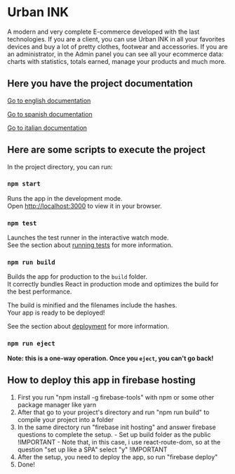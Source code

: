 # Urban INK

A modern and very complete E-commerce developed with the last technologies. If you are a client, you can use Urban INK in all your favorites devices and buy a lot of pretty clothes, footwear and accessories. If you are an administrator, in the Admin panel you can see all your ecommerce data: charts with statistics, totals earned, manage your products and much more.

## Here you have the project documentation

[Go to english documentation](https://docs.google.com/document/d/1edq3DMbFkMcT6GvYW1VymlRjF20ZBvv2JMnYcyCX1Yo/edit?usp=sharing)

[Go to spanish documentation](https://docs.google.com/document/d/1CUZgsqRY5YKX7cBR1T-3JP089XJaECT8UYDoXrtfH68/edit?usp=sharing)

[Go to italian documentation](https://docs.google.com/document/d/19lZC9L_sGZStbdk0dfaLQNkWAa4BKse4W2295ZwO-t4/edit?usp=sharing)

## Here are some scripts to execute the project

In the project directory, you can run:

### `npm start`

Runs the app in the development mode.\
Open [http://localhost:3000](http://localhost:3000) to view it in your browser.

### `npm test`

Launches the test runner in the interactive watch mode.\
See the section about [running tests](https://facebook.github.io/create-react-app/docs/running-tests) for more information.

### `npm run build`

Builds the app for production to the `build` folder.\
It correctly bundles React in production mode and optimizes the build for the best performance.

The build is minified and the filenames include the hashes.\
Your app is ready to be deployed!

See the section about [deployment](https://facebook.github.io/create-react-app/docs/deployment) for more information.

### `npm run eject`

**Note: this is a one-way operation. Once you `eject`, you can't go back!**

## How to deploy this app in firebase hosting

1. First you run "npm install -g firebase-tools" with npm or some other package manager like yarn
2. After that go to your project's directory and run "npm run build" to compile your project into a folder
3. In the same directory run "firebase init hosting" and answer firebase questions to complete the setup.
       - Set up build folder as the public !IMPORTANT 
       - Note that, in this case, i use react-route-dom, so at the question "set up like a SPA" select "y" !IMPORTANT
5. After the setup, you need to deploy the app, so run "firebase deploy"
6. Done!
